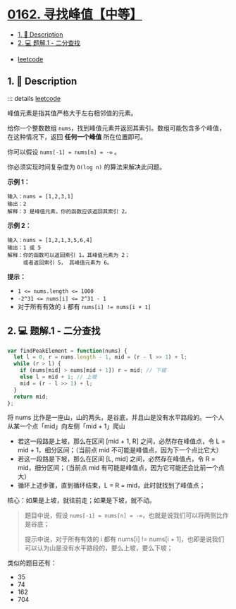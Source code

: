 # [0162. 寻找峰值【中等】](https://github.com/Tdahuyou/TNotes.leetcode/tree/main/notes/0162.%20%E5%AF%BB%E6%89%BE%E5%B3%B0%E5%80%BC%E3%80%90%E4%B8%AD%E7%AD%89%E3%80%91)

<!-- region:toc -->
- [1. 📝 Description](#1--description)
- [2. 💻 题解.1 - 二分查找](#2--题解1---二分查找)
<!-- endregion:toc -->
- [leetcode](https://leetcode.cn/problems/find-peak-element)


## 1. 📝 Description

::: details [leetcode](https://leetcode.cn)

峰值元素是指其值严格大于左右相邻值的元素。

给你一个整数数组 `nums`，找到峰值元素并返回其索引。数组可能包含多个峰值，在这种情况下，返回 **任何一个峰值** 所在位置即可。

你可以假设 `nums[-1] = nums[n] = -∞` 。

你必须实现时间复杂度为 `O(log n)` 的算法来解决此问题。

**示例 1：**
```
输入：nums = [1,2,3,1]
输出：2
解释：3 是峰值元素，你的函数应该返回其索引 2。
```
**示例 2：**
```
输入：nums = [1,2,1,3,5,6,4]
输出：1 或 5
解释：你的函数可以返回索引 1，其峰值元素为 2；
     或者返回索引 5， 其峰值元素为 6。
```
**提示：**

- `1 <= nums.length <= 1000`
- `-2^31 <= nums[i] <= 2^31 - 1`
- 对于所有有效的 `i` 都有 `nums[i] != nums[i + 1]`

## 2. 💻 题解.1 - 二分查找

```js
var findPeakElement = function(nums) {
  let l = 0, r = nums.length - 1, mid = (r - l >> 1) + l;
  while (r > l) {
    if (nums[mid] > nums[mid + 1]) r = mid; // 下坡
    else l = mid + 1; // 上坡
    mid = (r - l >> 1) + l;
  }
  return mid;
};
```

将 nums 比作是一座山，山的两头，是谷底，并且山是没有水平路段的。一个人从某一个点「mid」向左侧「mid + 1」爬山

- 若这一段路是上坡，那么在区间 [mid + 1, R] 之间，必然存在峰值点，令 L = mid + 1，细分区间；（当前点 mid 不可能是峰值点，因为下一个点比它大）
- 若这一段路是下坡，那么在区间 [L, mid] 之间，必然存在峰值点，令 R = mid，细分区间；（当前点 mid 有可能是峰值点，因为它可能还会比前一个点大）
- 循环上述步骤，直到循环结束，L = R = mid，此时就找到了峰值点；

核心：如果是上坡，就往前走；如果是下坡，就不动。

> 题目中说，假设 `nums[-1] = nums[n] = -∞`，也就是说我们可以将两侧比作是谷底；
>
> 提示中说，对于所有有效的 i 都有 nums[i] != nums[i + 1]，也即是说我们可以认为山是没有水平路段的，要么上坡，要么下坡；

类似的题目还有：
- 35
- 74
- 162
- 704
